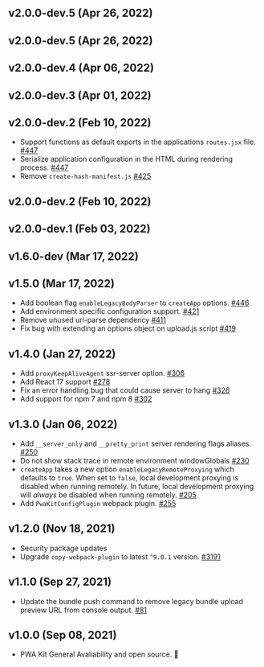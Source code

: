## v2.0.0-dev.5 (Apr 26, 2022)
## v2.0.0-dev.5 (Apr 26, 2022)
## v2.0.0-dev.4 (Apr 06, 2022)
## v2.0.0-dev.3 (Apr 01, 2022)
## v2.0.0-dev.2 (Feb 10, 2022)

-   Support functions as default exports in the applications `routes.jsx` file. [#447](https://github.com/SalesforceCommerceCloud/pwa-kit/pull/447)
-   Serialize application configuration in the HTML during rendering process. [#447](https://github.com/SalesforceCommerceCloud/pwa-kit/pull/447)
-   Remove `create-hash-manifest.js` [#425](https://github.com/SalesforceCommerceCloud/pwa-kit/pull/425)

## v2.0.0-dev.2 (Feb 10, 2022)
## v2.0.0-dev.1 (Feb 03, 2022)
## v1.6.0-dev (Mar 17, 2022)
## v1.5.0 (Mar 17, 2022)
-   Add boolean flag `enableLegacyBodyParser` to `createApp` options. [#446](https://github.com/SalesforceCommerceCloud/pwa-kit/pull/446)
-   Add environment specific configuration support. [#421](https://github.com/SalesforceCommerceCloud/pwa-kit/pull/421)
-   Remove unused url-parse dependency [#411](https://github.com/SalesforceCommerceCloud/pwa-kit/pull/411)
-   Fix bug with extending an options object on upload.js script [#419](https://github.com/SalesforceCommerceCloud/pwa-kit/pull/419)

## v1.4.0 (Jan 27, 2022)

-   Add `proxyKeepAliveAgent` ssr-server option. [#306](https://github.com/SalesforceCommerceCloud/pwa-kit/pull/306)
-   Add React 17 support [#278](https://github.com/SalesforceCommerceCloud/pwa-kit/pull/278)
-   Fix an error handling bug that could cause server to hang [#326](https://github.com/SalesforceCommerceCloud/pwa-kit/pull/326)
-   Add support for npm 7 and npm 8 [#302](https://github.com/SalesforceCommerceCloud/pwa-kit/pull/302)

## v1.3.0 (Jan 06, 2022)

-   Add `__server_only` and `__pretty_print` server rendering flags aliases. [#250](https://github.com/SalesforceCommerceCloud/pwa-kit/pull/250)
-   Do not show stack trace in remote environment windowGlobals [#230](https://github.com/SalesforceCommerceCloud/pwa-kit/pull/230/files)
-   `createApp` takes a new option `enableLegacyRemoteProxying` which defaults to `true`. When set to `false`, local development proxying is disabled when running remotely. In future, local development proxying will _always_ be disabled when running remotely. [#205](https://github.com/SalesforceCommerceCloud/pwa-kit/pull/205)
-   Add `PwaKitConfigPlugin` webpack plugin. [#255](https://github.com/SalesforceCommerceCloud/pwa-kit/pull/255)

## v1.2.0 (Nov 18, 2021)

-   Security package updates
-   Upgrade `copy-webpack-plugin` to latest `^9.0.1` version. [#3191](https://github.com/SalesforceCommerceCloud/pwa-kit/pull/181)

## v1.1.0 (Sep 27, 2021)

-   Update the bundle push command to remove legacy bundle upload preview URL from console output. [#81](https://github.com/SalesforceCommerceCloud/pwa-kit/pull/81)

## v1.0.0 (Sep 08, 2021)

-   PWA Kit General Avaliability and open source. 🎉
